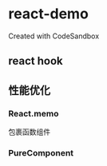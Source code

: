 # react-demo

Created with CodeSandbox

## react hook

## 性能优化

### React.memo

包裹函数组件

### PureComponent
